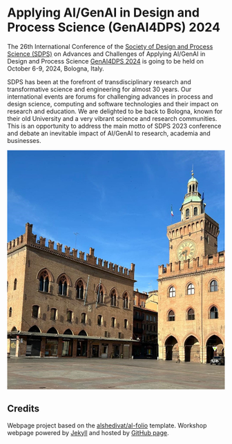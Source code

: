 # Applying AI/GenAI in Design and Process Science (GenAI4DPS) 2024 

The 26th International Conference of the [Society of Design and Process Science (SDPS)](https://www.sdpsnet.org/sdps/) on Advances and Challenges of Applying AI/GenAI in Design and Process Science [GenAI4DPS 2024](https://genai4dps.github.io/advances-challenges) is going to be held on October 6-9, 2024, Bologna, Italy. 

SDPS has been at the forefront of transdisciplinary research and transformative science and engineering for almost 30 years.  Our international events are forums for challenging  advances in process and design science, computing and software technologies and their impact on research and education.  We are delighted to be back to Bologna, known for their old University and a very vibrant science and research communities.  This is an opportunity to address the main motto of SDPS 2023 conference and debate an inevitable impact of AI/GenAI to research, academia and businesses.

![Maggiore Square in Bologna, Italy](./images/NewVersion.jpg)

## Credits

Webpage project based on the [alshedivat/al-folio](https://github.com/alshedivat/al-folio) template.
Workshop webpage powered by [Jekyll](https://jekyllrb.com/) and hosted by [GitHub page](https://pages.github.com).


